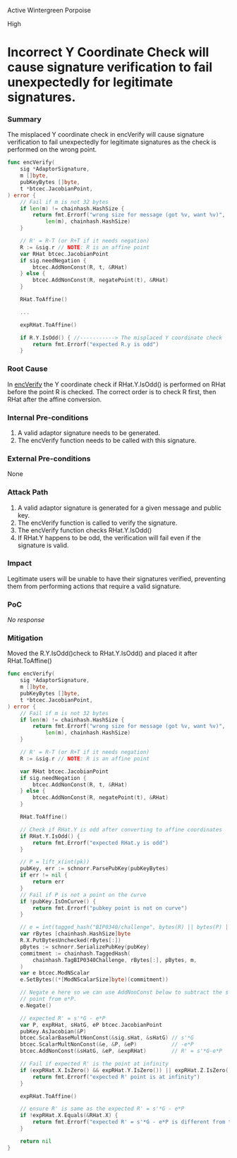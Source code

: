 Active Wintergreen Porpoise

High

# Incorrect Y Coordinate Check will cause signature verification to fail unexpectedly for legitimate signatures.

### Summary

The misplaced Y coordinate check in encVerify will cause signature verification to fail unexpectedly for legitimate signatures as the check is performed on the wrong point.

```go
func encVerify(
	sig *AdaptorSignature,
	m []byte,
	pubKeyBytes []byte,
	t *btcec.JacobianPoint,
) error {
	// Fail if m is not 32 bytes
	if len(m) != chainhash.HashSize {
		return fmt.Errorf("wrong size for message (got %v, want %v)",
			len(m), chainhash.HashSize)
	}

	// R' = R-T (or R+T if it needs negation)
	R := &sig.r // NOTE: R is an affine point
	var RHat btcec.JacobianPoint
	if sig.needNegation {
		btcec.AddNonConst(R, t, &RHat)
	} else {
		btcec.AddNonConst(R, negatePoint(t), &RHat)
	}

	RHat.ToAffine()

	...

	expRHat.ToAffine()

	if R.Y.IsOdd() { //-----------> The misplaced Y coordinate check 
		return fmt.Errorf("expected R.y is odd")
	}
```

### Root Cause

In [encVerify](https://github.com/babylonlabs-io/babylon/blob/714b8ef9ee93135d518139f19adb90834c7b20ce/crypto/schnorr-adaptor-signature/sign_utils.go#L129)
 the Y coordinate check if RHat.Y.IsOdd() is performed on RHat before the point R is checked. 
The correct order is to check R first, then RHat after the affine conversion.


### Internal Pre-conditions

1. A valid adaptor signature needs to be generated.
2.  The encVerify function needs to be called with this signature.


### External Pre-conditions

None

### Attack Path

1. A valid adaptor signature is generated for a given message and public key.
2. The encVerify function is called to verify the signature.
3. The encVerify function checks RHat.Y.IsOdd()
4. If RHat.Y happens to be odd, the verification will fail even if the signature is valid.

### Impact

Legitimate users will be unable to have their signatures verified, preventing them from performing actions that require a valid signature.

### PoC

_No response_

### Mitigation

Moved the  R.Y.IsOdd()check to RHat.Y.IsOdd() and placed it after RHat.ToAffine()
```go
func encVerify(
    sig *AdaptorSignature,
    m []byte,
    pubKeyBytes []byte,
    t *btcec.JacobianPoint,
) error {
    // Fail if m is not 32 bytes
    if len(m) != chainhash.HashSize {
        return fmt.Errorf("wrong size for message (got %v, want %v)",
            len(m), chainhash.HashSize)
    }

    // R' = R-T (or R+T if it needs negation)
    R := &sig.r // NOTE: R is an affine point

    var RHat btcec.JacobianPoint
    if sig.needNegation {
        btcec.AddNonConst(R, t, &RHat)
    } else {
        btcec.AddNonConst(R, negatePoint(t), &RHat)
    }

    RHat.ToAffine()

    // Check if RHat.Y is odd after converting to affine coordinates
    if RHat.Y.IsOdd() {
        return fmt.Errorf("expected RHat.y is odd")
    }

    // P = lift_x(int(pk))
    pubKey, err := schnorr.ParsePubKey(pubKeyBytes)
    if err != nil {
        return err
    }
    // Fail if P is not a point on the curve
    if !pubKey.IsOnCurve() {
        return fmt.Errorf("pubkey point is not on curve")
    }

    // e = int(tagged_hash("BIP0340/challenge", bytes(R) || bytes(P) || M)) mod n.
    var rBytes [chainhash.HashSize]byte
    R.X.PutBytesUnchecked(rBytes[:])
    pBytes := schnorr.SerializePubKey(pubKey)
    commitment := chainhash.TaggedHash(
        chainhash.TagBIP0340Challenge, rBytes[:], pBytes, m,
    )
    var e btcec.ModNScalar
    e.SetBytes((*[ModNScalarSize]byte)(commitment))

    // Negate e here so we can use AddNonConst below to subtract the s'*G
    // point from e*P.
    e.Negate()

    // expected R' = s'*G - e*P
    var P, expRHat, sHatG, eP btcec.JacobianPoint
    pubKey.AsJacobian(&P)
    btcec.ScalarBaseMultNonConst(&sig.sHat, &sHatG) // s'*G
    btcec.ScalarMultNonConst(&e, &P, &eP)           // -e*P
    btcec.AddNonConst(&sHatG, &eP, &expRHat)        // R' = s'*G-e*P

    // Fail if expected R' is the point at infinity
    if (expRHat.X.IsZero() && expRHat.Y.IsZero()) || expRHat.Z.IsZero() {
        return fmt.Errorf("expected R' point is at infinity")
    }

    expRHat.ToAffine()

    // ensure R' is same as the expected R' = s'*G - e*P
    if !expRHat.X.Equals(&RHat.X) {
        return fmt.Errorf("expected R' = s'*G - e*P is different from the actual R'")
    }

    return nil
}
```